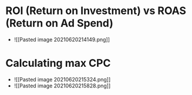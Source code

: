 # ROI (Return on Investment) vs ROAS (Return on Ad Spend)
- ![[Pasted image 20210620214149.png]]

# Calculating max CPC
- ![[Pasted image 20210620215324.png]]
- ![[Pasted image 20210620215828.png]]
